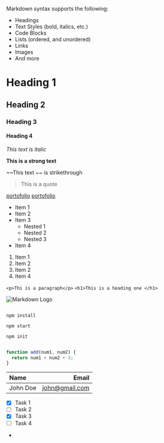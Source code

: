 Markdown syntax supports the following:

- Headings
- Text Styles (bold, italics, etc.)
- Code Blocks
- Lists (ordered, and unordered)
- Links
- Images
- And more

# Heading 1

## Heading 2

### Heading 3

#### Heading 4

<!-- This text is italic -->

_This text is italic_

<!-- Stront text -->

**This is a strong text**

<!-- Strike Through text -->

~~This text ~~ is strikethrough

<!-- Block Quote -->

> This is a quote

<!-- Links -->

[portofolio](http://www.localhost:5000)
[portofolio](http://www.localhost:5000 "localhost")

<!-- UL -->

- Item 1
- Item 2
- Item 3
  - Nested 1
  - Nested 2
  - Nested 3
- Item 4

<!-- Ol -->

1. Item 1
2. Item 2
3. Item 2
4. Item 4

<!-- Inline code block -->

`<p>Thi is a paragraph</p>`
`<h1>This is a heading one </h1>`

<!-- Images -->

![Markdown Logo](https://images.unsplash.com/photo-1661961110144-12ac85918e40?ixlib=rb-4.0.3&ixid=MnwxMjA3fDF8MHxwaG90by1wYWdlfHx8fGVufDB8fHx8&auto=format&fit=crop&w=870&q=80)

<!-- Github Markdown -->

```

npm install

npm start

npm init


```

```javascript
function add(num1, num2) {
  return num1 + num2 + 3;
}
```

<!-- Tables -->

| Name     |          Email |
| :------- | -------------: |
| John Doe | john@gmail.com |

<!-- Task Lists -->

- [x] Task 1
- [ ] Task 2
- [x] Task 3
- [ ] Task 4
-
